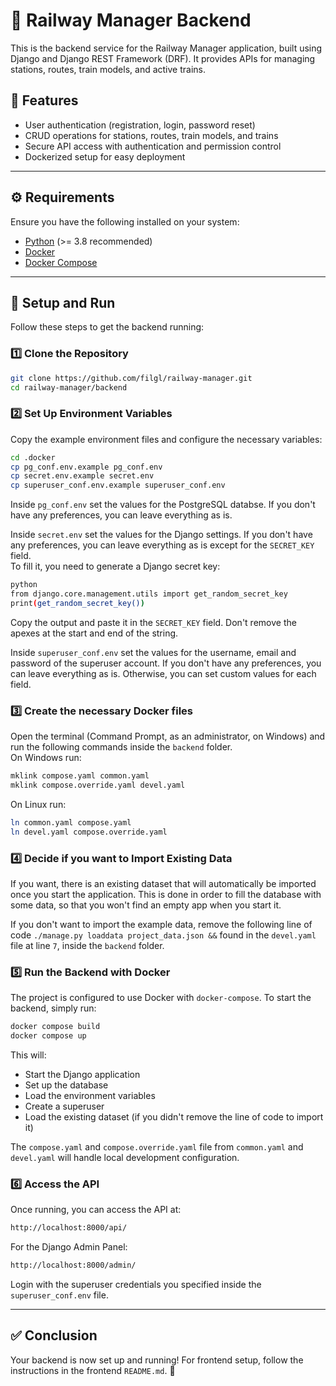 # 🚂 Railway Manager Backend

This is the backend service for the Railway Manager application, built using Django and Django REST Framework (DRF).
It provides APIs for managing stations, routes, train models, and active trains.

## 📌 Features
- User authentication (registration, login, password reset)
- CRUD operations for stations, routes, train models, and trains
- Secure API access with authentication and permission control
- Dockerized setup for easy deployment

---

## ⚙️ Requirements
Ensure you have the following installed on your system:

- [Python](https://www.python.org/) (>= 3.8 recommended)
- [Docker](https://www.docker.com/)
- [Docker Compose](https://docs.docker.com/compose/)

---

## 🚀 Setup and Run
Follow these steps to get the backend running:

### 1️⃣ Clone the Repository
```sh
git clone https://github.com/filgl/railway-manager.git
cd railway-manager/backend
```

### 2️⃣ Set Up Environment Variables
Copy the example environment files and configure the necessary variables:
```sh
cd .docker
cp pg_conf.env.example pg_conf.env
cp secret.env.example secret.env
cp superuser_conf.env.example superuser_conf.env
```
Inside `pg_conf.env` set the values for the PostgreSQL databse. If you don't have any preferences, you can leave
everything as is.

Inside `secret.env` set the values for the Django settings. If you don't have any preferences, you can leave everything
as is except for the `SECRET_KEY` field.\
To fill it, you need to generate a Django secret key:
```sh
python
from django.core.management.utils import get_random_secret_key
print(get_random_secret_key())
```
Copy the output and paste it in the `SECRET_KEY` field. Don't remove the apexes at the start and end of the string.

Inside `superuser_conf.env` set the values for the username, email and password of the superuser account. If you don't
have any preferences, you can leave everything as is. Otherwise, you can set custom values for each field.

### 3️⃣ Create the necessary Docker files
Open the terminal (Command Prompt, as an administrator, on Windows) and run the following commands inside the `backend`
folder.\
On Windows run:
```sh
mklink compose.yaml common.yaml
mklink compose.override.yaml devel.yaml
```
On Linux run:
```sh
ln common.yaml compose.yaml
ln devel.yaml compose.override.yaml
```

### 4️⃣ Decide if you want to Import Existing Data
If you want, there is an existing dataset that will automatically be imported once you start the
application. This is done in order to fill the database with some data, so that you won't find an empty app when you
start it.

If you don't want to import the example data, remove the following line of code
`./manage.py loaddata project_data.json &&` found in the `devel.yaml` file at line `7`, inside the `backend` folder.

### 5️⃣ Run the Backend with Docker
The project is configured to use Docker with `docker-compose`.
To start the backend, simply run:
```sh
docker compose build
docker compose up
```
This will:
- Start the Django application
- Set up the database
- Load the environment variables
- Create a superuser
- Load the existing dataset (if you didn't remove the line of code to import it)

The `compose.yaml` and `compose.override.yaml` file from `common.yaml` and `devel.yaml` will handle local development configuration.

### 6️⃣ Access the API
Once running, you can access the API at:
```sh
http://localhost:8000/api/
```
For the Django Admin Panel:
```sh
http://localhost:8000/admin/
```
Login with the superuser credentials you specified inside the `superuser_conf.env` file.

---

## ✅ Conclusion
Your backend is now set up and running! For frontend setup, follow the instructions in the frontend `README.md`. 🚀
